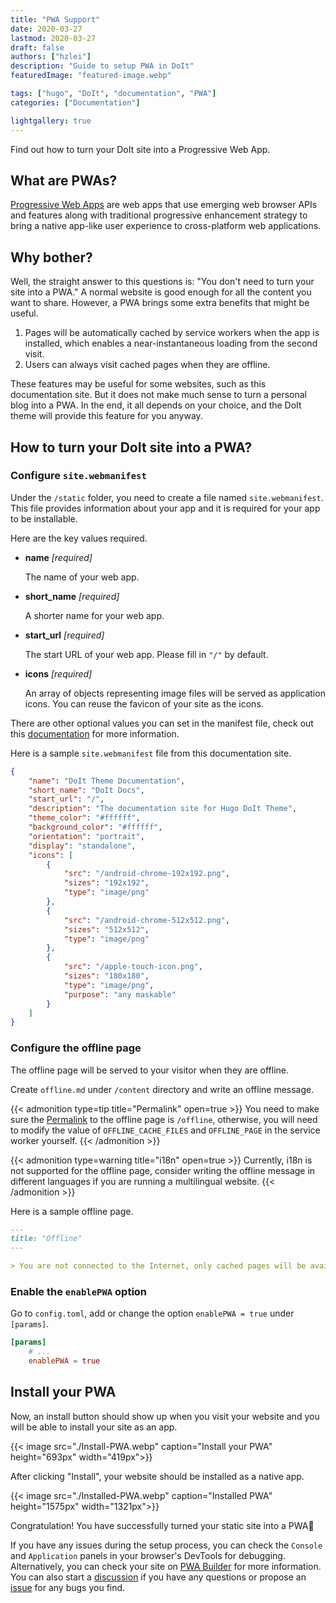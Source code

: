 ```yaml
---
title: "PWA Support"
date: 2020-03-27
lastmod: 2020-03-27
draft: false
authors: ["hzlei"]
description: "Guide to setup PWA in DoIt"
featuredImage: "featured-image.webp"

tags: ["hugo", "DoIt", "documentation", "PWA"]
categories: ["Documentation"]

lightgallery: true
---
```


Find out how to turn your DoIt site into a Progressive Web App.

<!--more-->

## What are PWAs?

[Progressive Web Apps](https://developer.mozilla.org/en-US/docs/Web/Progressive_web_apps) are web apps that use emerging web browser APIs and features along with traditional progressive enhancement strategy to bring a native app-like user experience to cross-platform web applications.

## Why bother?

Well, the straight answer to this questions is: "You don't need to turn your site into a PWA." A normal website is good enough for all the content you want to share. However, a PWA brings some extra benefits that might be useful.

1. Pages will be automatically cached by service workers when the app is installed, which enables a near-instantaneous loading from the second visit.
2. Users can always visit cached pages when they are offline.

These features may be useful for some websites, such as this documentation site. But it does not make much sense to turn a personal blog into a PWA. In the end, it all depends on your choice, and the DoIt theme will provide this feature for you anyway.

## How to turn your DoIt site into a PWA?

### Configure `site.webmanifest`

Under the `/static` folder, you need to create a file named `site.webmanifest`. This file provides information about your app and it is required for your app to be installable.

Here are the key values required.

* **name** *[required]*

    The name of your web app.

* **short_name** *[required]*

    A shorter name for your web app.

* **start_url** *[required]*

    The start URL of your web app. Please fill in `"/"` by default.

* **icons** *[required]*

    An array of objects representing image files will be served as application icons. You can reuse the favicon of your site as the icons.

There are other optional values you can set in the manifest file, check out this [documentation](https://developer.mozilla.org/en-US/docs/Web/Manifest) for more information.

Here is a sample `site.webmanifest` file from this documentation site.

```json
{
    "name": "DoIt Theme Documentation",
    "short_name": "DoIt Docs",
    "start_url": "/",
    "description": "The documentation site for Hugo DoIt Theme",
    "theme_color": "#ffffff",
    "background_color": "#ffffff",
    "orientation": "portrait",
    "display": "standalone",
    "icons": [
        {
            "src": "/android-chrome-192x192.png",
            "sizes": "192x192",
            "type": "image/png"
        },
        {
            "src": "/android-chrome-512x512.png",
            "sizes": "512x512",
            "type": "image/png"
        },
        {
            "src": "/apple-touch-icon.png",
            "sizes": "180x180",
            "type": "image/png",
            "purpose": "any maskable"
        }
    ]
}
```

### Configure the offline page

The offline page will be served to your visitor when they are offline.

Create `offline.md` under `/content` directory and write an offline message.

{{< admonition type=tip title="Permalink" open=true >}}
You need to make sure the [Permalink](https://gohugo.io/content-management/urls/#permalinks) to the offline page is `/offline`, otherwise, you will need to modify the value of `OFFLINE_CACHE_FILES` and `OFFLINE_PAGE` in the service worker yourself.
{{< /admonition >}}

{{< admonition type=warning title="i18n" open=true >}}
Currently, i18n is not supported for the offline page, consider writing the offline message in different languages if you are running a multilingual website.
{{< /admonition >}}

Here is a sample offline page.

```md
---
title: "Offline"
---

> You are not connected to the Internet, only cached pages will be available.
```

### Enable the `enablePWA` option

Go to `config.toml`, add or change the option `enablePWA = true` under `[params]`.

```toml
[params]
    # ...
    enablePWA = true
```

## Install your PWA

Now, an install button should show up when you visit your website and you will be able to install your site as an app.

{{< image src="./Install-PWA.webp" caption="Install your PWA" height="693px" width="419px">}}

After clicking "Install", your website should be installed as a native app.

{{< image src="./Installed-PWA.webp" caption="Installed PWA" height="1575px" width="1321px">}}

Congratulation! You have successfully turned your static site into a PWA🎉

If you have any issues during the setup process, you can check the `Console` and `Application` panels in your browser's DevTools for debugging. Alternatively, you can check your site on [PWA Builder](https://www.pwabuilder.com/) for more information. You can also start a [discussion](https://github.com/HEIGE-PCloud/DoIt/discussions) if you have any questions or propose an [issue](https://github.com/HEIGE-PCloud/DoIt/issues) for any bugs you find. 
